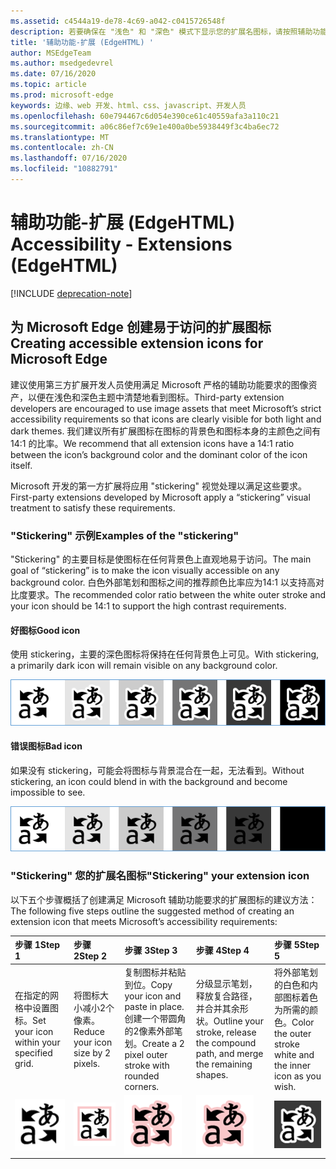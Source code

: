 ```yaml
---
ms.assetid: c4544a19-de78-4c69-a042-c0415726548f
description: 若要确保在 "浅色" 和 "深色" 模式下显示您的扩展名图标，请按照辅助功能指南操作。
title: '辅助功能-扩展 (EdgeHTML) '
author: MSEdgeTeam
ms.author: msedgedevrel
ms.date: 07/16/2020
ms.topic: article
ms.prod: microsoft-edge
keywords: 边缘、web 开发、html、css、javascript、开发人员
ms.openlocfilehash: 60e794467c6d054e390ce61c40559afa3a110c21
ms.sourcegitcommit: a06c86ef7c69e1e400a0be5938449f3c4ba6ec72
ms.translationtype: MT
ms.contentlocale: zh-CN
ms.lasthandoff: 07/16/2020
ms.locfileid: "10882791"
---
```

# <span data-ttu-id="43431-104">辅助功能-扩展 (EdgeHTML) </span><span class="sxs-lookup"><span data-stu-id="43431-104">Accessibility - Extensions (EdgeHTML)</span></span>  

[!INCLUDE [deprecation-note](../includes/deprecation-note.md)]  

## <span data-ttu-id="43431-105">为 Microsoft Edge 创建易于访问的扩展图标</span><span class="sxs-lookup"><span data-stu-id="43431-105">Creating accessible extension icons for Microsoft Edge</span></span>

<span data-ttu-id="43431-106">建议使用第三方扩展开发人员使用满足 Microsoft 严格的辅助功能要求的图像资产，以便在浅色和深色主题中清楚地看到图标。</span><span class="sxs-lookup"><span data-stu-id="43431-106">Third-party extension developers are encouraged to use image assets that meet Microsoft’s strict accessibility requirements so that icons are clearly visible for both light and dark themes.</span></span> <span data-ttu-id="43431-107">我们建议所有扩展图标在图标的背景色和图标本身的主颜色之间有14:1 的比率。</span><span class="sxs-lookup"><span data-stu-id="43431-107">We recommend that all extension icons have a 14:1 ratio between the icon’s background color and the dominant color of the icon itself.</span></span>


<span data-ttu-id="43431-108">Microsoft 开发的第一方扩展将应用 "stickering" 视觉处理以满足这些要求。</span><span class="sxs-lookup"><span data-stu-id="43431-108">First-party extensions developed by Microsoft apply a “stickering” visual treatment to satisfy these requirements.</span></span>

### <span data-ttu-id="43431-109">"Stickering" 示例</span><span class="sxs-lookup"><span data-stu-id="43431-109">Examples of the "stickering"</span></span>

<span data-ttu-id="43431-110">"Stickering" 的主要目标是使图标在任何背景色上直观地易于访问。</span><span class="sxs-lookup"><span data-stu-id="43431-110">The main goal of “stickering” is to make the icon visually accessible on any background color.</span></span> <span data-ttu-id="43431-111">白色外部笔划和图标之间的推荐颜色比率应为14:1 以支持高对比度要求。</span><span class="sxs-lookup"><span data-stu-id="43431-111">The recommended color ratio between the white outer stroke and your icon should be 14:1 to support the high contrast requirements.</span></span>

#### <span data-ttu-id="43431-112">好图标</span><span class="sxs-lookup"><span data-stu-id="43431-112">Good icon</span></span>
<span data-ttu-id="43431-113">使用 stickering，主要的深色图标将保持在任何背景色上可见。</span><span class="sxs-lookup"><span data-stu-id="43431-113">With stickering, a primarily dark icon will remain visible on any background color.</span></span>


![在任何背景色上可见的图标的图像](./../media/accessibility-light-to-dark-good.png)

#### <span data-ttu-id="43431-115">错误图标</span><span class="sxs-lookup"><span data-stu-id="43431-115">Bad icon</span></span>
<span data-ttu-id="43431-116">如果没有 stickering，可能会将图标与背景混合在一起，无法看到。</span><span class="sxs-lookup"><span data-stu-id="43431-116">Without stickering, an icon could blend in with the background and become impossible to see.</span></span>


![混合到黑色背景中的图标图像](./../media/accessibility-light-to-dark-bad.png)

### <span data-ttu-id="43431-118">"Stickering" 您的扩展名图标</span><span class="sxs-lookup"><span data-stu-id="43431-118">"Stickering" your extension icon</span></span>

<span data-ttu-id="43431-119">以下五个步骤概括了创建满足 Microsoft 辅助功能要求的扩展图标的建议方法：</span><span class="sxs-lookup"><span data-stu-id="43431-119">The following five steps outline the suggested method of creating an extension icon that meets Microsoft’s accessibility requirements:</span></span>


| <span data-ttu-id="43431-120">步骤 1</span><span class="sxs-lookup"><span data-stu-id="43431-120">Step 1</span></span>                                       | <span data-ttu-id="43431-121">步骤 2</span><span class="sxs-lookup"><span data-stu-id="43431-121">Step 2</span></span>                                       | <span data-ttu-id="43431-122">步骤 3</span><span class="sxs-lookup"><span data-stu-id="43431-122">Step 3</span></span>                                                                                 | <span data-ttu-id="43431-123">步骤 4</span><span class="sxs-lookup"><span data-stu-id="43431-123">Step 4</span></span>                                                                          | <span data-ttu-id="43431-124">步骤 5</span><span class="sxs-lookup"><span data-stu-id="43431-124">Step 5</span></span>                                                       |
|:---------------------------------------------|:---------------------------------------------|:---------------------------------------------------------------------------------------|:--------------------------------------------------------------------------------|:-------------------------------------------------------------|
| <span data-ttu-id="43431-125">在指定的网格中设置图标。</span><span class="sxs-lookup"><span data-stu-id="43431-125">Set your icon within your specified grid.</span></span>    | <span data-ttu-id="43431-126">将图标大小减小2个像素。</span><span class="sxs-lookup"><span data-stu-id="43431-126">Reduce your icon size by 2 pixels.</span></span>           | <span data-ttu-id="43431-127">复制图标并粘贴到位。</span><span class="sxs-lookup"><span data-stu-id="43431-127">Copy your icon and paste in place.</span></span> <span data-ttu-id="43431-128">创建一个带圆角的2像素外部笔划。</span><span class="sxs-lookup"><span data-stu-id="43431-128">Create a 2 pixel outer stroke with rounded corners.</span></span> | <span data-ttu-id="43431-129">分级显示笔划，释放复合路径，并合并其余形状。</span><span class="sxs-lookup"><span data-stu-id="43431-129">Outline your stroke, release the compound path, and merge the remaining shapes.</span></span> | <span data-ttu-id="43431-130">将外部笔划的白色和内部图标着色为所需的颜色。</span><span class="sxs-lookup"><span data-stu-id="43431-130">Color the outer stroke white and the inner icon as you wish.</span></span> |
| ![step1](./../media/accessibility-step1.png) | ![step2](./../media/accessibility-step2.png) | ![step3](./../media/accessibility-step3.png)                                           | ![step4](./../media/accessibility-step4.png)                                    | ![step5](./../media/accessibility-step5.png)                 |

